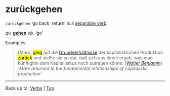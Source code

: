 # zurückgehen

`zurückgehen` ‘go back, return’ is a [separable verb](../../separableVerbs.md).

*qv.* **[gehen](../../g/ge/gehen.md)** *vb.* ‘go’

Examples:

> \[Marx\] <mark>ging</mark> auf die [Grundverhältnisse](../../../nouns/g/gr/Grundverhaeltnis.md) der kapitalistischen Produktion <mark>zurück</mark> und stellte sie so dar, daß sich aus ihnen ergab, was man künftighin dem Kapitalismus noch zutrauen könne. (*[Walter Benjamin](../../../texts/WalterBenjamin/DasKunstWerk.md)*) *‘Marx returned to the fundamental relationships of capitalistic production’*

----

Back up to: [Verbs](../../index.md) | [Top](../../../index.md)
